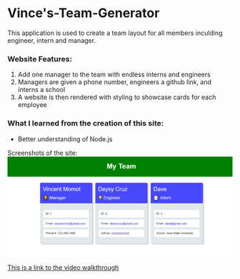# Vince's-Team-Generator
This application is used to create a team layout for all members inculding engineer, intern and manager.


### Website Features:
1) Add one manager to the team with endless interns and engineers
2) Managers are given a phone number, engineers a github link, and interns a school
3) A website is then rendered with styling to showcase cards for each employee


### What I learned from the creation of this site:
* Better understanding of Node.js

Screenshots of the site:
![This is an image of my main page](./ss.png)

[This is a link to the video walkthrough](https://youtu.be/5fUWh-jQCBw)